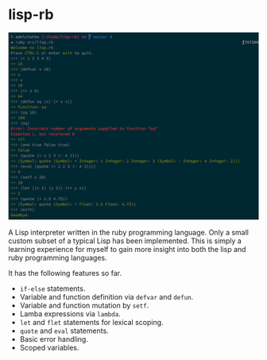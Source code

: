 # lisp-rb

![preview](preview.png)

A Lisp interpreter written in the ruby programming language.
Only a small custom subset of a typical Lisp has been implemented.
This is simply a learning experience for myself to gain more insight into both
the lisp and ruby programming languages.

It has the following features so far.

* `if-else` statements.
* Variable and function definition via `defvar` and `defun`.
* Variable and function mutation by `setf`.
* Lamba expressions via `lambda`.
* `let` and `flet` statements for lexical scoping.
* `quote` and `eval` statements.
* Basic error handling.
* Scoped variables.
